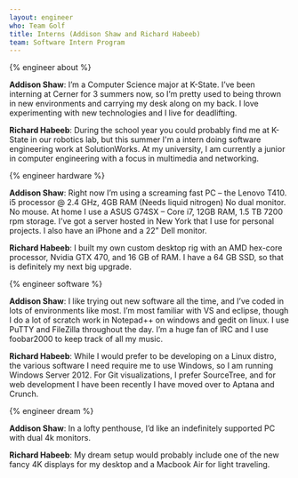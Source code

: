 ```yaml
---
layout: engineer
who: Team Golf
title: Interns (Addison Shaw and Richard Habeeb)
team: Software Intern Program
---
```


{% engineer about %}

**Addison Shaw**: I’m a Computer Science major at K-State. I’ve been interning at Cerner for 3 summers now, so I’m pretty used to being thrown in new environments and carrying my desk along on my back. I love experimenting with new technologies and I live for deadlifting.

**Richard Habeeb**: During the school year you could probably find me at K-State in our robotics lab, but this summer I'm a intern doing software engineering work at SolutionWorks. At my university, I am currently a junior in computer engineering with a focus in multimedia and networking.

{% engineer hardware %}

**Addison Shaw**: Right now I’m using a screaming fast PC – the Lenovo T410. i5 processor @ 2.4 GHz, 4GB RAM (Needs liquid nitrogen) No dual monitor. No mouse. At home I use a ASUS G74SX – Core i7, 12GB RAM, 1.5 TB 7200 rpm storage. I’ve got a server hosted in New York that I use for personal projects. I also have an iPhone and a 22” Dell monitor.

**Richard Habeeb**: I built my own custom desktop rig with an AMD hex-core processor, Nvidia GTX 470, and 16 GB of RAM. I have a 64 GB SSD, so that is definitely my next big upgrade.

{% engineer software %}

**Addison Shaw**: I like trying out new software all the time, and I’ve coded in lots of environments like most. I’m most familiar with VS and eclipse, though I do a lot of scratch work in Notepad++ on windows and gedit on linux. I use PuTTY and FileZilla throughout the day.  I’m a huge fan of IRC and I use foobar2000 to keep track of all my music.

**Richard Habeeb**: While I would prefer to be developing on a Linux distro, the various software I need require me to use Windows, so I am running Windows Server 2012. For Git visualizations, I prefer SourceTree, and for web development I have been recently I have moved over to Aptana and Crunch.

{% engineer dream %}

**Addison Shaw**: In a lofty penthouse, I’d like an indefinitely supported PC with dual 4k monitors.

**Richard Habeeb**: My dream setup would probably include one of the new fancy 4K displays for my desktop and a Macbook Air for light traveling.
